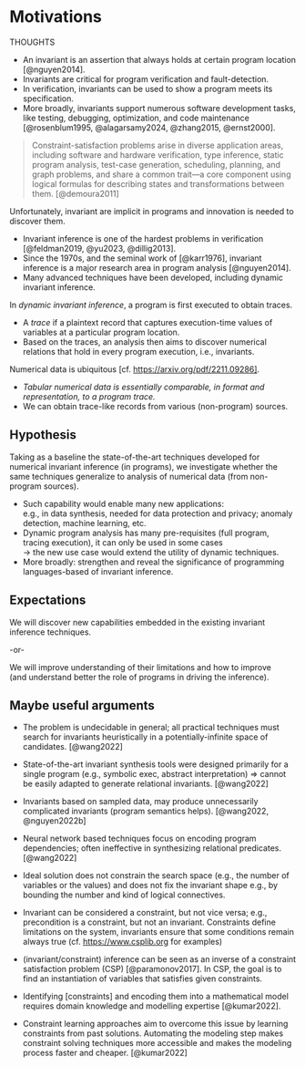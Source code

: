 # Motivations

THOUGHTS

* An invariant is an assertion that always holds at certain program 
  location [@nguyen2014].
* Invariants are critical for program verification and fault-detection.
* In verification, invariants can be used to show a program meets its 
  specification.
* More broadly, invariants support numerous software development tasks, 
  like testing, debugging, optimization, and code maintenance
  [@rosenblum1995, @alagarsamy2024, @zhang2015, @ernst2000].

> Constraint-satisfaction problems arise in diverse application areas, 
> including software and hardware verification, type inference, static 
> program analysis, test-case generation, scheduling, planning, and 
> graph problems, and share a common trait—a core component using 
> logical formulas for describing states and transformations between 
> them. [@demoura2011]

Unfortunately, invariant are implicit in programs and innovation is 
needed to discover them.
* Invariant inference is one of the hardest problems in verification 
  [@feldman2019, @yu2023, @dillig2013].
* Since the 1970s, and the seminal work of [@karr1976], invariant 
  inference is a major research area in program analysis [@nguyen2014].
* Many advanced techniques have been developed, including dynamic 
  invariant inference.

In _dynamic invariant inference_, a program is first executed to obtain traces.
* A _trace_ if a plaintext record that captures execution-time values of 
  variables at a particular program location.
* Based on the traces, an analysis then aims to discover numerical 
  relations that hold in every program execution, i.e., invariants.

Numerical data is ubiquitous [cf. https://arxiv.org/pdf/2211.09286].
* _Tabular numerical data is essentially comparable, in format and 
  representation, to a program trace._
* We can obtain trace-like records from various (non-program) sources.

## Hypothesis

Taking as a baseline the state-of-the-art techniques developed for 
numerical invariant inference (in programs), we investigate whether 
the same techniques generalize to analysis of numerical data 
(from non-program sources).

* Such capability would enable many new applications:    
  e.g., in data synthesis, needed for data protection and privacy; 
  anomaly detection, machine learning, etc.
* Dynamic program analysis has many pre-requisites (full program,
  tracing execution), it can only be used in some cases     
  &rarr; the new use case would extend the utility of dynamic techniques.
* More broadly: strengthen and reveal the significance of programming 
  languages-based of invariant inference.

## Expectations

We will discover new capabilities embedded in the existing invariant 
inference techniques.

-or-

We will improve understanding of their limitations and how to improve     
(and understand better the role of programs in driving the inference).


## Maybe useful arguments

- The problem is undecidable in general; all practical techniques must
  search for invariants heuristically in a potentially-infinite space
  of candidates. [@wang2022]

- State-of-the-art invariant synthesis tools were designed primarily
  for a single program (e.g., symbolic exec, abstract interpretation)
  => cannot be easily adapted to generate relational invariants. [@wang2022]

- Invariants based on sampled data, may produce unnecessarily complicated
  invariants (program semantics helps). [@wang2022, @nguyen2022b]

- Neural network based techniques focus on encoding program dependencies;
  often ineffective in synthesizing relational predicates. [@wang2022]

- Ideal solution does not constrain the search space (e.g., the 
  number of variables or the values) and does not fix the invariant 
  shape e.g., by bounding the number and kind of logical connectives.

- Invariant can be considered a constraint, but not vice versa; e.g., 
  precondition is a constraint, but not an invariant. Constraints define 
  limitations on the system, invariants ensure that some conditions
  remain always true (cf. <https://www.csplib.org> for examples)
  
- (invariant/constraint) inference can be seen as an inverse of a constraint 
  satisfaction problem (CSP) [@paramonov2017]. In CSP, the goal is to 
  find an instantiation of variables that satisfies given constraints. 

- Identifying [constraints] and encoding them into a mathematical model 
  requires domain knowledge and modelling expertise [@kumar2022].

- Constraint learning approaches aim to overcome this issue by learning
  constraints from past solutions. Automating the modeling step makes 
  constraint solving techniques more accessible and makes the modeling 
  process faster and cheaper. [@kumar2022]

